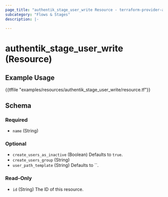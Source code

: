 ```yaml
---
page_title: "authentik_stage_user_write Resource - terraform-provider-authentik"
subcategory: "Flows & Stages"
description: |-
  
---
```


# authentik_stage_user_write (Resource)



## Example Usage

{{tffile "examples/resources/authentik_stage_user_write/resource.tf"}}

<!-- schema generated by tfplugindocs -->
## Schema

### Required

- `name` (String)

### Optional

- `create_users_as_inactive` (Boolean) Defaults to `true`.
- `create_users_group` (String)
- `user_path_template` (String) Defaults to ``.

### Read-Only

- `id` (String) The ID of this resource.


